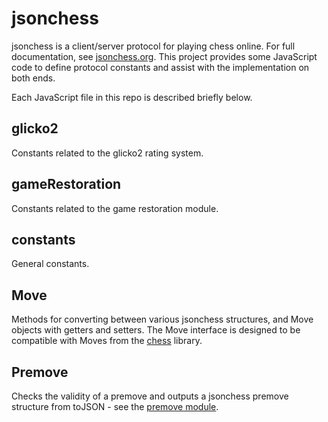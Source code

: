 jsonchess
=========

jsonchess is a client/server protocol for playing chess online.  For full
documentation, see [jsonchess.org][1].  This project provides some JavaScript
code to define protocol constants and assist with the implementation on
both ends.

Each JavaScript file in this repo is described briefly below.

glicko2
-------

Constants related to the glicko2 rating system.

gameRestoration
---------------

Constants related to the game restoration module.

constants
---------

General constants.

Move
----

Methods for converting between various jsonchess structures, and Move objects
with getters and setters.  The Move interface is designed to be compatible with
Moves from the [chess](http://github.com/gushogg-blake/chess) library.

Premove
-------

Checks the validity of a premove and outputs a jsonchess premove structure from
toJSON - see the [premove module][2].

[1]:http://jsonchess.org
[2]:http://jsonchess.org/modules/premove